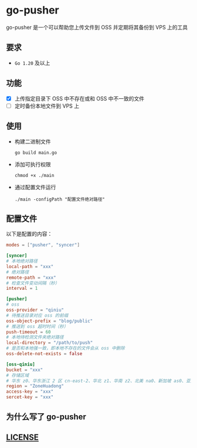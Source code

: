 # go-pusher

go-pusher 是一个可以帮助您上传文件到 OSS 并定期将其备份到 VPS 上的工具

## 要求

- `Go 1.20` 及以上

## 功能

- [x] 上传指定目录下 OSS 中不存在或和 OSS 中不一致的文件
- [ ] 定时备份本地文件到 VPS 上

## 使用

- 构建二进制文件

  `go build main.go`

- 添加可执行权限

  `chmod +x ./main`

- 通过配置文件运行

  `./main -configPath "配置文件绝对路径"`

## 配置文件

以下是配置的内容：

```toml
modes = ["pusher", "syncer"]

[syncer]
# 本地绝对路径
local-path = "xxx"
# 绝对路径
remote-path = "xxx"
# 检查文件变动间隔（秒）
interval = 1

[pusher]
# oss
oss-provider = "qiniu"
# 待推送目录对应 oss 的前缀
oss-object-prefix = "blog/public"
# 推送到 oss 超时时间（秒）
push-timeout = 60
# 本地待检测文件夹绝对路径
local-directory = "/path/to/push"
# 是否和本地强一致，即本地不存在的文件会从 oss 中删除
oss-delete-not-exists = false

[oss-qiniu]
bucket = "xxx"
# 存储区域
# 华东 z0、华东浙江 2 区 cn-east-2、华北 z1、华南 z2、北美 na0、新加坡 as0、亚太首尔 1 区 fog-cn-east-1（详见 https://developer.qiniu.com/kodo/1238/go）
region = "ZoneHuadong"
access-key = "xxx"
sercet-key = "xxx"
```

## 为什么写了 go-pusher

## [LICENSE](../LICENSE)

